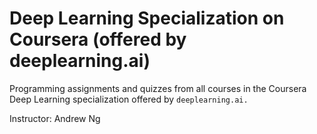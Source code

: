 # Deep Learning Specialization on Coursera (offered by deeplearning.ai)

Programming assignments and quizzes from all courses in the Coursera Deep Learning specialization offered by `deeplearning.ai.`

Instructor: Andrew Ng
